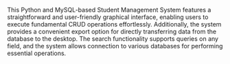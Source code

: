 This Python and MySQL-based Student Management System features a straightforward and user-friendly graphical interface,
enabling users to execute fundamental CRUD operations effortlessly.
Additionally, the system provides a convenient export option for directly transferring data from the database to the desktop.
The search functionality supports queries on any field, and the system allows connection to various databases for performing essential operations.
